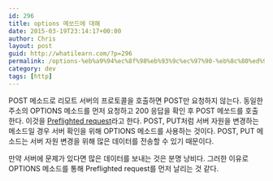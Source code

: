 ```yaml
---
id: 296
title: options 메쏘드에 대해
date: 2015-03-19T23:14:17+00:00
author: Chris
layout: post
guid: http://whatilearn.com/?p=296
permalink: /options-%eb%a9%94%ec%8f%98%eb%93%9c%ec%97%90-%eb%8c%80%ed%95%b4/
category: dev
tags: [http]
---
```

POST 메소드로 리모트 서버의 프로토콜을 호출하면 POST만 요청하지 않는다. 동일한 주소의 OPTIONS 메소드를 먼저 요청하고 200 응답을 확인 후 POST 메쏘드를 호출한다. 이것을 <a href="https://developer.mozilla.org/en-US/docs/Web/HTTP/Access_control_CORS#Preflighted_requests">Preflighted request</a>라고 한다. POST, PUT처럼 서버 자원을 변경하는 메소드일 경우 서버 확인을 위해 OPTIONS 메소드를 사용하는 것이다. POST, PUT 메소드는 서버 자원 변경을 위해 많은 데이터를 전송할 수 있기 때문이다.

만약 서버에 문제가 있다면 많은 데이터를 보내는 것은 분명 낭비다. 그러한 이유로 OPTIONS 메소드를 통해 Preflighted request를 먼저 날리는 것 같다.